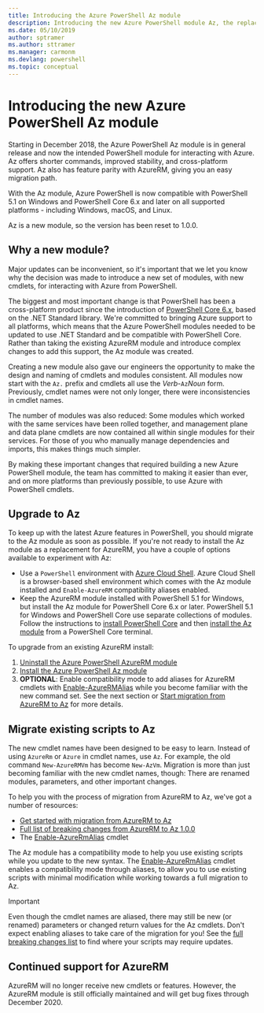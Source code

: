 ```yaml
---
title: Introducing the Azure PowerShell Az module
description: Introducing the new Azure PowerShell module Az, the replacement for the AzureRM module.
ms.date: 05/10/2019
author: sptramer
ms.author: sttramer
ms.manager: carmonm
ms.devlang: powershell
ms.topic: conceptual
---
```

# Introducing the new Azure PowerShell Az module

Starting in December 2018, the Azure PowerShell Az module is in general release and now the intended
PowerShell module for interacting with Azure. Az offers shorter commands, improved stability, and
cross-platform support. Az also has feature parity with AzureRM, giving you an easy migration
path.

With the Az module, Azure PowerShell is now compatible with PowerShell 5.1 on Windows and PowerShell Core 6.x
and later on all supported platforms - including Windows, macOS, and Linux.

Az is a new module, so the version has been reset to 1.0.0.

## Why a new module?

Major updates can be inconvenient, so it's important that we let you know why the decision was made to
introduce a new set of modules, with new cmdlets, for interacting with Azure from PowerShell.

The biggest and most important change is that PowerShell has been a cross-platform product since the
introduction of [PowerShell Core 6.x](/powershell/scripting/overview), based on the .NET Standard library.
We're committed to bringing Azure support to all platforms, which means that the Azure PowerShell modules
needed to be updated to use .NET Standard and be compatible with PowerShell Core. Rather than taking the
existing AzureRM module and introduce complex changes to add this support, the Az module was created.

Creating a new module also gave our engineers the opportunity to make the design and naming of cmdlets
and modules consistent. All modules now start with the `Az.` prefix and cmdlets all use the
_Verb_-`Az`_Noun_ form. Previously, cmdlet names were not only longer, there were inconsistencies
in cmdlet names.

The number of modules was also reduced: Some modules which worked with the same services have been rolled
together, and management plane and data plane cmdlets are now contained all within single modules for their
services. For those of you who manually manage dependencies and imports, this makes things much simpler.

By making these important changes that required building a new Azure PowerShell module, the team has
committed to making it easier than ever, and on more platforms than previously possible, to use
Azure with PowerShell cmdlets.

## Upgrade to Az

To keep up with the latest Azure features in PowerShell, you should migrate to the Az module as soon as
possible. If you're not ready to install the Az module as a replacement for AzureRM, you have a couple of
options available to experiment with Az:

* Use a `PowerShell` environment with [Azure Cloud Shell](https://docs.microsoft.com/en-us/azure/cloud-shell/overview).
  Azure Cloud Shell is a browser-based shell environment which comes with the Az module installed and `Enable-AzureRM`
  compatibility aliases enabled.
* Keep the AzureRM module installed with PowerShell 5.1 for Windows, but install the Az module for PowerShell Core 6.x
  or later. PowerShell 5.1 for Windows and PowerShell Core use separate collections of modules. Follow the instructions
  to [install PowerShell Core](/powershell/scripting/install/installing-powershell-core-on-windows) and then
  [install the Az module](install-az-ps.md) from a PowerShell Core terminal.

To upgrade from an existing AzureRM install:

1. [Uninstall the Azure PowerShell AzureRM module](/powershell/azure/uninstall-az-ps#uninstall-the-azurerm-module)
2. [Install the Azure PowerShell Az module](install-az-ps.md)
3. __OPTIONAL__: Enable compatibility mode to add aliases for AzureRM cmdlets with
  [Enable-AzureRMAlias](/powershell/module/az.accounts/enable-azurermalias) while you become familiar with
  the new command set. See the next section or [Start migration from AzureRM to Az](migrate-from-azurerm-to-az.md)
  for more details.

## Migrate existing scripts to Az

The new cmdlet names have been designed to be easy to learn. Instead of using `AzureRm` or `Azure`
in cmdlet names, use `Az`. For example, the old command `New-AzureRMVm` has become `New-AzVm`.
Migration is more than just becoming familiar with the new cmdlet names, though: There are renamed
modules, parameters, and other important changes.

To help you with the process of migration from AzureRM to Az, we've got a number of resources:

* [Get started with migration from AzureRM to Az](migrate-from-azurerm-to-az.md)
* [Full list of breaking changes from AzureRM to Az 1.0.0](migrate-az-1.0.0.md)
* The [Enable-AzureRmAlias](/powershell/module/az.accounts/enable-azurermalias) cmdlet

The Az module has a compatibility mode to help you use existing scripts while you 
update to the new syntax. The [Enable-AzureRmAlias](/powershell/module/az.accounts/enable-azurermalias)
cmdlet enables a compatibility mode through aliases, to allow you to use existing scripts with minimal
modification while working towards a full migration to Az.

> [!IMPORTANT]
> Even though the cmdlet names are aliased, there may still be new (or renamed) parameters or changed
> return values for the Az cmdlets. Don't expect enabling aliases to take care of the migration
> for you! See the [full breaking changes list](migrate-az-1.0.0.md) to find where your scripts may
> require updates.

## Continued support for AzureRM

AzureRM will no longer receive new cmdlets or features. However, the AzureRM module is still officially maintained
and will get bug fixes through December 2020.